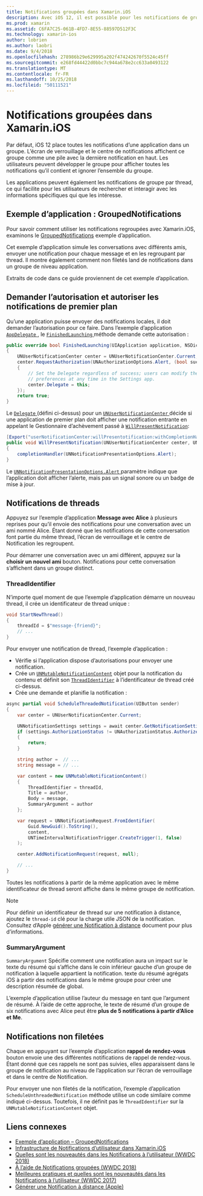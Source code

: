 ```yaml
---
title: Notifications groupées dans Xamarin.iOS
description: Avec iOS 12, il est possible pour les notifications de groupe dans le centre de Notification ou de l’écran de verrouillage par application ou par thread. Ce document décrit comment envoyer des fils et notifications non filetées avec Xamarin.iOS.
ms.prod: xamarin
ms.assetid: C6FA7C25-061B-4FD7-8E55-88597D512F3C
ms.technology: xamarin-ios
author: lobrien
ms.author: laobri
ms.date: 9/4/2018
ms.openlocfilehash: 278986b29e629995a202f474242670f5524c45ff
ms.sourcegitcommit: e268fd44422d0bbc7c944a678e2cc633a0493122
ms.translationtype: MT
ms.contentlocale: fr-FR
ms.lasthandoff: 10/25/2018
ms.locfileid: "50111521"
---
```

# <a name="grouped-notifications-in-xamarinios"></a>Notifications groupées dans Xamarin.iOS

Par défaut, iOS 12 place toutes les notifications d’une application dans un groupe. L’écran de verrouillage et le centre de notifications affichent ce groupe comme une pile avec la dernière notification en haut. Les utilisateurs peuvent développer le groupe pour afficher toutes les notifications qu’il contient et ignorer l’ensemble du groupe.

Les applications peuvent également les notifications de groupe par thread, ce qui facilite pour les utilisateurs de rechercher et interagir avec les informations spécifiques qui que les intéresse.

## <a name="sample-app-groupednotifications"></a>Exemple d’application : GroupedNotifications

Pour savoir comment utiliser les notifications regroupées avec Xamarin.iOS, examinons le [GroupedNotifications](https://developer.xamarin.com/samples/monotouch/iOS12/GroupedNotifications) exemple d’application.

Cet exemple d’application simule les conversations avec différents amis, envoyer une notification pour chaque message et en les regroupant par thread. Il montre également comment non filetés land de notifications dans un groupe de niveau application.

Extraits de code dans ce guide proviennent de cet exemple d’application.

## <a name="request-authorization-and-allow-foreground-notifications"></a>Demander l’autorisation et autoriser les notifications de premier plan

Qu’une application puisse envoyer des notifications locales, il doit demander l’autorisation pour ce faire. Dans l’exemple d’application [ `AppDelegate` ](https://developer.xamarin.com/api/type/UIKit.UIApplicationDelegate/), le [ `FinishedLaunching` ](https://developer.xamarin.com/api/member/UIKit.UIApplicationDelegate.FinishedLaunching/p/UIKit.UIApplication/Foundation.NSDictionary/) méthode demande cette autorisation :

```csharp
public override bool FinishedLaunching(UIApplication application, NSDictionary launchOptions)
{
    UNUserNotificationCenter center = UNUserNotificationCenter.Current;
    center.RequestAuthorization(UNAuthorizationOptions.Alert, (bool success, NSError error) =>
    {
        // Set the Delegate regardless of success; users can modify their notification
        // preferences at any time in the Settings app.
        center.Delegate = this;
    });
    return true;
}
```

Le [ `Delegate` ](https://developer.xamarin.com/api/property/UserNotifications.UNUserNotificationCenter.Delegate/) (défini ci-dessus) pour un [ `UNUserNotificationCenter` ](https://developer.xamarin.com/api/type/UserNotifications.UNUserNotificationCenter/) décide si une application de premier plan doit afficher une notification entrante en appelant le Gestionnaire d’achèvement passé à [`WillPresentNotification`](https://developer.xamarin.com/api/member/UserNotifications.UNUserNotificationCenterDelegate_Extensions.WillPresentNotification/p/UserNotifications.IUNUserNotificationCenterDelegate/UserNotifications.UNUserNotificationCenter/UserNotifications.UNNotification/System.Action%7BUserNotifications.UNNotificationPresentationOptions%7D/):

```csharp
[Export("userNotificationCenter:willPresentotification:withCompletionHandler:")]
public void WillPresentNotification(UNUserNotificationCenter center, UNNotification notification, System.Action<UNNotificationPresentationOptions> completionHandler)
{
    completionHandler(UNNotificationPresentationOptions.Alert);
}
```

Le [ `UNNotificationPresentationOptions.Alert` ](https://developer.xamarin.com/api/type/UserNotifications.UNNotificationPresentationOptions/) paramètre indique que l’application doit afficher l’alerte, mais pas un signal sonore ou un badge de mise à jour.

## <a name="threaded-notifications"></a>Notifications de threads

Appuyez sur l’exemple d’application **Message avec Alice** à plusieurs reprises pour qu’il envoie des notifications pour une conversation avec un ami nommé Alice.
Étant donné que les notifications de cette conversation font partie du même thread, l’écran de verrouillage et le centre de Notification les regroupent.

Pour démarrer une conversation avec un ami différent, appuyez sur la **choisir un nouvel ami** bouton. Notifications pour cette conversation s’affichent dans un groupe distinct.

### <a name="threadidentifier"></a>ThreadIdentifier

N’importe quel moment de que l’exemple d’application démarre un nouveau thread, il crée un identificateur de thread unique :

```csharp
void StartNewThread()
{
    threadId = $"message-{friend}";
    // ...
}
```

Pour envoyer une notification de thread, l’exemple d’application :

- Vérifie si l’application dispose d’autorisations pour envoyer une notification.
- Crée un [`UNMutableNotificationContent`](https://developer.xamarin.com/api/type/UserNotifications.UNMutableNotificationContent/)
objet pour la notification du contenu et définit son [`ThreadIdentifier`](https://developer.xamarin.com/api/property/UserNotifications.UNMutableNotificationContent.ThreadIdentifier/)
à l’identificateur de thread créé ci-dessus.
- Crée une demande et planifie la notification :

```csharp
async partial void ScheduleThreadedNotification(UIButton sender)
{
    var center = UNUserNotificationCenter.Current;

    UNNotificationSettings settings = await center.GetNotificationSettingsAsync();
    if (settings.AuthorizationStatus != UNAuthorizationStatus.Authorized)
    {
        return;
    }

    string author =  // ...
    string message = // ...

    var content = new UNMutableNotificationContent()
    {
        ThreadIdentifier = threadId,
        Title = author,
        Body = message,
        SummaryArgument = author
    };

    var request = UNNotificationRequest.FromIdentifier(
        Guid.NewGuid().ToString(),
        content,
        UNTimeIntervalNotificationTrigger.CreateTrigger(1, false)
    );

    center.AddNotificationRequest(request, null);

    // ...
}
```

Toutes les notifications à partir de la même application avec le même identificateur de thread seront affiche dans le même groupe de notification.

> [!NOTE]
> Pour définir un identificateur de thread sur une notification à distance, ajoutez le `thread-id` clé pour la charge utile JSON de la notification. Consultez d’Apple [générer une Notification à distance](https://developer.apple.com/documentation/usernotifications/setting_up_a_remote_notification_server/generating_a_remote_notification) document pour plus d’informations.

### <a name="summaryargument"></a>SummaryArgument

`SummaryArgument` Spécifie comment une notification aura un impact sur le texte du résumé qui s’affiche dans le coin inférieur gauche d’un groupe de notification à laquelle appartient la notification. texte du résumé agrégats iOS à partir des notifications dans le même groupe pour créer une description résumée de global.

L’exemple d’application utilise l’auteur du message en tant que l’argument de résumé. À l’aide de cette approche, le texte de résumé d’un groupe de six notifications avec Alice peut être **plus de 5 notifications à partir d’Alice et Me**.

## <a name="unthreaded-notifications"></a>Notifications non filetées

Chaque en appuyant sur l’exemple d’application **rappel de rendez-vous** bouton envoie une des différentes notifications de rappel de rendez-vous. Étant donné que ces rappels ne sont pas suivies, elles apparaissent dans le groupe de notification au niveau de l’application sur l’écran de verrouillage et dans le centre de Notification.

Pour envoyer une non filetés de la notification, l’exemple d’application `ScheduleUnthreadedNotification` méthode utilise un code similaire comme indiqué ci-dessus.
Toutefois, il ne définit pas le `ThreadIdentifier` sur la `UNMutableNotificationContent` objet.

## <a name="related-links"></a>Liens connexes

- [Exemple d’application – GroupedNotifications](https://developer.xamarin.com/samples/monotouch/iOS12/GroupedNotifications)
- [Infrastructure de Notifications d’utilisateur dans Xamarin.iOS](~/ios/platform/user-notifications/index.md)
- [Quelles sont les nouveautés dans les Notifications à l’utilisateur (WWDC 2018)](https://developer.apple.com/videos/play/wwdc2018/710/)
- [À l’aide de Notifications groupées (WWDC 2018)](https://developer.apple.com/videos/play/wwdc2018/711/)
- [Meilleures pratiques et quelles sont les nouveautés dans les Notifications à l’utilisateur (WWDC 2017)](https://developer.apple.com/videos/play/wwdc2017/708/)
- [Générer une Notification à distance (Apple)](https://developer.apple.com/documentation/usernotifications/setting_up_a_remote_notification_server/generating_a_remote_notification)
